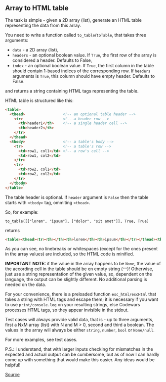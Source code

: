 ## Array to HTML table

The task is simple - given a 2D array (list), generate an HTML table representing the data from this array.

You need to write a function called `to_table`/`toTable`, that takes three arguments:

-   `data` - a 2D array (list),
-   `headers` - an optional boolean value. If `True`, the first row of the array is considered a header. Defaults to False,
-   `index` - an optional boolean value. If `True`, the first column in the table should contain 1-based indices of the corresponding row. If `headers` arguments is `True`, this column should have empty header. Defaults to False.

and returns a string containing HTML tags representing the table.

HTML table is structured like this:

```html
<table>
  <thead>                 <!-- an optional table header -->
    <tr>                  <!-- a header row -->
      <th>header1</th>    <!-- a single header cell -->
      <th>header2</th>
    </tr>
  </thead>
  <tbody>                 <!-- a table's body -->
    <tr>                  <!-- a table's row -->
      <td>row1, col1</td> <!-- a row's cell -->
      <td>row1, col2</td>
    </tr>
    <tr>
      <td>row2, col1</td>
      <td>row2, col2</td>
    </tr>
  </tbody>
</table>
```

The table header is optional. If `header` argument is `False` then the table starts with `<tbody>` tag, ommiting `<thead>`.

So, for example:

```text
to_table([["lorem", "ipsum"], ["dolor", "sit amet"]], True, True)
```

returns

```html
<table><thead><tr><th></th><th>lorem</th><th>ipsum</th></tr></thead><tbody><tr><td>1</td><td>dolor</td><td>sit amet</td></tr></tbody></table>
```

As you can see, no linebreaks or whitespaces (except for the ones present in the array values) are included, so the HTML code is minified.

**IMPORTANT NOTE:** if the value in the array happens to be `None`, the value of the according cell in the table should be en empty string (`""`)! Otherwise, just use a string representation of the given value, so, dependent on the language, the output can be slightly different. No additional parsing is needed on the data.

For your convenience, there is a preloaded function `esc_html/escHtml` that takes a string with HTML tags and escape them; it is necessary if you want to use `print/console.log` on your resulting strings, else Codewars processes HTML tags, so they appear invisible in the stdout.

Test cases will always provide valid data, that is - up to three arguments, first a NxM array (list) with N and M > 0, second and third a boolean. The values in the array will always be either `string`, `number`, `bool` or `None/null`.

For more examples, see test cases.

P.S.: I understand, that with larger inputs checking for mismatches in the expected and actual output can be cumbersome, but as of now I can hardly come up with something that would make this easier. Any ideas would be helpful!

[Source](https://www.codewars.com/kata/5e7e4b7cd889f7001728fd4a/train/python)